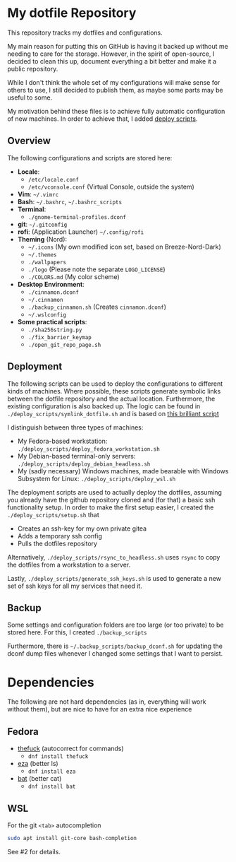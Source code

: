 # My dotfile Repository

This repository tracks my dotfiles and configurations.

My main reason for putting this on GitHub is having it backed up 
without me needing to care for the storage.
However, in the spirit of open-source, I decided to clean this up,
document everything a bit better and make it a public repository.

While I don't think the whole set of my configurations will make sense
for others to use, I still decided to publish them, as maybe some parts
may be useful to some.

My motivation behind these files is to achieve fully automatic 
configuration of new machines.
In order to achieve that, I added [deploy scripts](#deployment). 

## Overview

The following configurations and scripts are stored here:

- **Locale**:
	- `/etc/locale.conf`
	- `/etc/vconsole.conf` (Virtual Console, outside the system)
- **Vim**: `~/.vimrc`
- **Bash**: `~/.bashrc`, `~/.bashrc_scripts`
- **Terminal**:
	- `./gnome-terminal-profiles.dconf`
- **git**: `~/.gitconfig`
- **rofi**: (Application Launcher) `~/.config/rofi`
- **Theming** (Nord):
	- `~/.icons` (My own modified icon set, based on Breeze-Nord-Dark)
	- `~/.themes`
	- `./wallpapers`
	- `./logo` (Please note the separate `LOGO_LICENSE`)
	- `./COLORS.md` (My color scheme)
- **Desktop Environment**:
	- `./cinnamon.dconf`
	- `~/.cinnamon`
	- `./backup_cinnamon.sh` (Creates `cinnamon.dconf`)
	- `~/.wslconfig`
- **Some practical scripts**:
	- `./sha256string.py`
	- `./fix_barrier_keymap`
	- `./open_git_repo_page.sh`


## Deployment

The following scripts can be used to deploy the configurations to 
different kinds of machines. 
Where possible, these scripts generate symbolic links between the 
dotfile repository and the actual location.
Furthermore, the existing configuration is also backed up.
The logic can be found in `./deploy_scripts/symlink_dotfile.sh` 
and is based on [this brilliant script](https://github.com/tomnomnom/dotfiles/blob/master/setup.sh) 

I distinguish between three types of machines: 

- My Fedora-based workstation:
  `./deploy_scripts/deploy_fedora_workstation.sh`
- My Debian-based terminal-only servers:
  `./deploy_scripts/deploy_debian_headless.sh`
- My (sadly necessary) Windows machines, made bearable with Windows 
  Subsystem for Linux:
  `./deploy_scripts/deploy_wsl.sh`

The deployment scripts are used to actually deploy the dotfiles, 
assuming you already have the github repository cloned and (for that)
a basic ssh functionality setup. 
In order to make the first setup easier, I created the 
`./deploy_scripts/setup.sh` that

- Creates an ssh-key for my own private gitea
- Adds a temporary ssh config
- Pulls the dotfiles repository

Alternatively, `./deploy_scripts/rsync_to_headless.sh` uses `rsync`
to copy the dotfiles from a workstation to a server.

Lastly, `./deploy_scripts/generate_ssh_keys.sh` is used to generate a
new set of ssh keys for all my services that need it. 

## Backup

Some settings and configuration folders are too large (or too private)
to be stored here.
For this, I created `./backup_scripts`

Furthermore, there is `~/.backup_scripts/backup_dconf.sh` for 
updating the dconf dump files whenever I changed some settings that
I want to persist. 

# Dependencies
The following are not hard dependencies (as in, everything will work
without them), but are nice to have for an extra nice experience

## Fedora
- [thefuck](https://github.com/nvbn/thefuck) (autocorrect for commands)
	- `dnf install thefuck`
- [eza](https://github.com/eza-community/eza) (better ls)
	- `dnf install eza`
- [bat](https://github.com/sharkdp/bat) (better cat)
	- `dnf install bat`

## WSL
For the git `<tab>` autocompletion

```bash
sudo apt install git-core bash-completion
```

See #2 for details.
